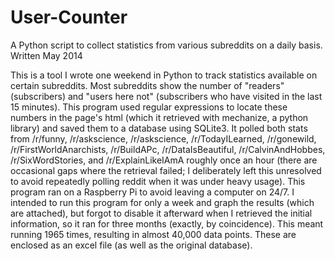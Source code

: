 # User-Counter
A Python script to collect statistics from various subreddits on a daily basis. Written May 2014


This is a tool I wrote one weekend in Python to track statistics available on certain subreddits. Most subreddits show the number of "readers" (subscribers) and "users here not" (subscribers who have visited in the last 15 minutes). This program used regular expressions to locate these numbers in the page's html (which it retrieved with mechanize, a python library) and saved them to a database using SQLite3. It polled both stats from /r/funny, /r/askscience, /r/askscience, /r/TodayILearned, /r/gonewild, /r/FirstWorldAnarchists, /r/BuildAPc, /r/DataIsBeautiful, /r/CalvinAndHobbes, /r/SixWordStories, and /r/ExplainLikeIAmA roughly once an hour (there are occasional gaps where the retrieval failed; I deliberately left this unresolved to avoid repeatedly polling reddit when it was under heavy usage). This program ran on a Raspberry Pi to avoid leaving a computer on 24/7. I intended to run this program for only a week and graph the results (which are attached), but forgot to disable it afterward when I retrieved the initial information, so it ran for three months (exactly, by coincidence). This meant running 1965 times, resulting in almost 40,000 data points. These are enclosed as an excel file (as well as the original database).